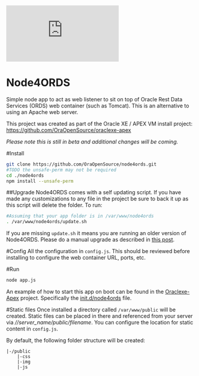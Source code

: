 [![Analytics](https://ga-beacon.appspot.com/UA-59573016-4/node4ords/README.md?pixel)](https://github.com/igrigorik/ga-beacon)
# Node4ORDS
Simple node app to act as web listener to sit on top of Oracle Rest Data Services (ORDS) web container (such as Tomcat). This is an alternative to using an Apache web server.

This project was created as part of the Oracle XE / APEX VM install project: https://github.com/OraOpenSource/oraclexe-apex

*Please note this is still in beta and additional changes will be coming.*

#Install
```bash
git clone https://github.com/OraOpenSource/node4ords.git
#TODO the unsafe-perm may not be required
cd ./node4ords
npm install --unsafe-perm
```

##Upgrade
Node4ORDS comes with a self updating script. If you have made any customizations to any file in the project be sure to back it up as this script will delete the folder. To run:

```bash
#Assuming that your app folder is in /var/www/node4ords
. /var/www/node4ords/update.sh
```

If you are missing `update.sh` it means you are running an older version of Node4ORDS. Please do a manual upgrade as described in [this post](http://www.oraopensource.com/blog/2015/4/18/node4ords-update).

#Config
All the configuration in ```config.js```. This should be reviewed before installing to configure the web container URL, ports, etc.

#Run

```bash
node app.js
```

An example of how to start this app on boot can be found in the [Oraclexe-Apex](https://github.com/OraOpenSource/oraclexe-apex) project. Specifically the [init.d/node4ords](https://github.com/OraOpenSource/oraclexe-apex/blob/master/init.d/node4ords) file.

#Static files
Once installed a directory called ```/var/www/public``` will be created. Static files can be placed in there and referenced from your server via *//server_name/public/filename*. You can configure the location for static content in ```config.js```.

By default, the following folder structure will be created:
```
|-/public
	|-css
	|-img
	|-js
```
